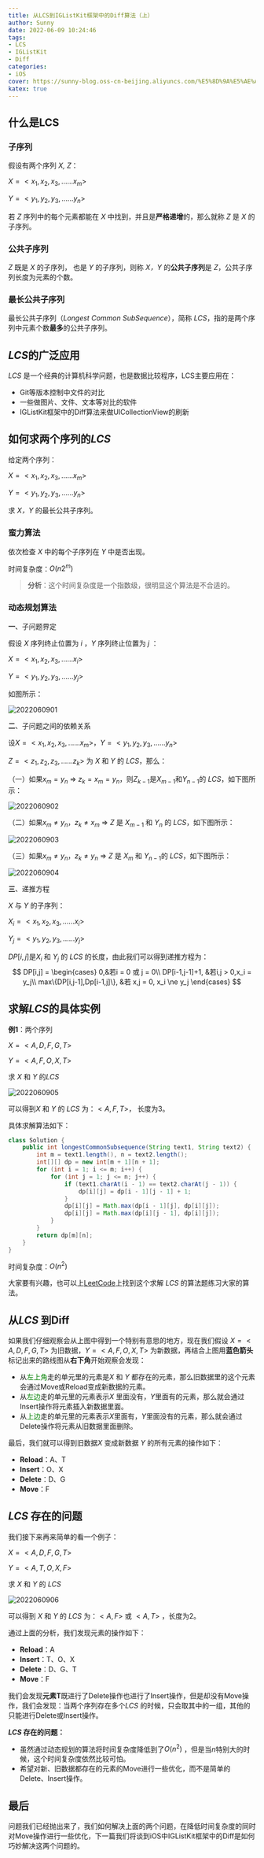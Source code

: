 ```yaml
---
title: 从LCS到IGListKit框架中的Diff算法（上）
author: Sunny
date: 2022-06-09 10:24:46
tags:
- LCS
- IGListKit
- Diff
categories:
- iOS
cover: https://sunny-blog.oss-cn-beijing.aliyuncs.com/%E5%8D%9A%E5%AE%A2%E5%B0%81%E9%9D%A2%E5%9B%BE%E6%96%87%E4%BB%B6/cover13.jpg
katex: true
---
```


## 什么是LCS

### 子序列

假设有两个序列 *X, Z*：

$X = <x_1,x_2,x_3,......x_m>$

$Y = <y_1,y_2,y_3,......y_n>$

若 *Z* 序列中的每个元素都能在 *X* 中找到，并且是**严格递增**的，那么就称 *Z* 是 *X* 的子序列。

### 公共子序列

*Z* 既是 *X* 的子序列， 也是 *Y* 的子序列，则称 *X，Y* 的**公共子序列**是 *Z*，公共子序列长度为元素的个数。

### 最长公共子序列

最长公共子序列（*Longest Common SubSequence*），简称 *LCS*，指的是两个序列中元素个数**最多**的公共子序列。

## $LCS$的广泛应用

*LCS* 是一个经典的计算机科学问题，也是数据比较程序，LCS主要应用在：

+ Git等版本控制中文件的对比
+ 一些做图片、文件、文本等对比的软件
+ IGListKit框架中的Diff算法来做UICollectionView的刷新

## 如何求两个序列的$LCS$

给定两个序列：

$X = <x_1,x_2,x_3,......x_m>$

$Y = <y_1,y_2,y_3,......y_n>$

求 *X，Y* 的最长公共子序列。



### 蛮力算法

依次检查 *X* 中的每个子序列在 *Y* 中是否出现。

时间复杂度：$O(n2^m)$

> **分析**：这个时间复杂度是一个指数级，很明显这个算法是不合适的。



### 动态规划算法

**一**、子问题界定

假设 *X* 序列终止位置为 $i$ ，*Y* 序列终止位置为 $j$ ：

$X = <x_1,x_2,x_3,......x_i>$

$Y = <y_1,y_2,y_3,......y_j>$

如图所示：

![2022060901](https://sunny-blog.oss-cn-beijing.aliyuncs.com/20220609/2022060901.png)

**二**、子问题之间的依赖关系

设$X = <x_1,x_2,x_3,......x_m>$，$Y = <y_1,y_2,y_3,......y_n>$

$Z = <z_1,z_2,z_3,......z_k>$ 为 *X* 和 *Y* 的 *LCS*，那么：

（一）如果$x_m = y_n$ => $z_k = x_m = y_n$，则$Z_{k-1}$是$X_{m-1}$和$Y_{n-1}$的 *LCS*，如下图所示：

![2022060902](https://sunny-blog.oss-cn-beijing.aliyuncs.com/20220609/2022060902.png)

（二）如果$x_m \neq y_n$，$z_k \neq x_m$ => $Z$ 是 $X_{m-1}$ 和 $Y_n$ 的 $LCS$，如下图所示：

![2022060903](https://sunny-blog.oss-cn-beijing.aliyuncs.com/20220609/2022060903.png)

（三）如果$x_m \neq y_n$，$z_k \neq y_n$ => $Z$ 是 $X_m$ 和 $Y_{n-1}$的 $LCS$，如下图所示：

![2022060904](https://sunny-blog.oss-cn-beijing.aliyuncs.com/20220609/2022060904.png)

**三**、递推方程

$X$ 与 $Y$ 的子序列：

$X_i = <x_1,x_2,x_3,......x_i>$

$Y_j = <y_1,y_2,y_3,......y_j>$

$DP[i,j]$是$X_i$ 和 $Y_j$ 的 $LCS$ 的长度，由此我们可以得到递推方程为：
$$
DP[i,j] =
\begin{cases}
0,&若i = 0 或 j = 0\\
DP[i-1,j-1]+1, &若i,j > 0,x_i = y_j\\
max\{DP[i,j-1],Dp[i-1,j]\}, &若 x,j = 0, x_i \ne y_j
\end{cases}
$$


## 求解$LCS$的具体实例

**例1**：两个序列

$X = <A,D,F,G,T>$

$Y = <A,F,O,X,T>$

求 $X$ 和 $Y$ 的$LCS$

![2022060905](https://sunny-blog.oss-cn-beijing.aliyuncs.com/20220609/2022060905.png)

可以得到$X$ 和 $Y$ 的 $LCS$ 为：$<A,F,T>$， 长度为3。

具体求解算法如下：

```java
class Solution {
    public int longestCommonSubsequence(String text1, String text2) {
        int m = text1.length(), n = text2.length();
        int[][] dp = new int[m + 1][n + 1];
        for (int i = 1; i <= m; i++) {
            for (int j = 1; j <= n; j++) {
                if (text1.charAt(i - 1) == text2.charAt(j - 1)) {
                    dp[i][j] = dp[i - 1][j - 1] + 1;
                }
                dp[i][j] = Math.max(dp[i - 1][j], dp[i][j]);
                dp[i][j] = Math.max(dp[i][j - 1], dp[i][j]);
            }
        }
        return dp[m][n];
    }
}
```

时间复杂度：$O(n^2)$

大家要有兴趣，也可以上[LeetCode](https://leetcode.cn/)上找到这个求解 $LCS$ 的算法题练习大家的算法。

## 从$LCS$ 到Diff

如果我们仔细观察会从上图中得到一个特别有意思的地方，现在我们假设 $X = <A,D,F,G,T>$ 为旧数据，$Y = <A,F,O,X,T>$ 为新数据，再结合上图用**蓝色箭头**标记出来的路线图从**右下角**开始观察会发现：

+ 从<label style="color:green">左上角</label>走的单元里的元素是$X$ 和 $Y$ 都存在的元素，那么旧数据里的这个元素会通过Move或Reload变成新数据的元素。
+ 从<label style="color:green">左边</label>走的单元里的元素表示$X$ 里面没有，$Y$里面有的元素，那么就会通过Insert操作将元素插入新数据里面。
+ 从<label style="color:green">上边</label>走的单元里的元素表示$X$里面有，$Y$里面没有的元素，那么就会通过Delete操作将元素从旧数据里面删除。

最后，我们就可以得到旧数据$X$ 变成新数据 $Y$ 的所有元素的操作如下：

+ **Reload**：A、T
+ **Insert**：O、X
+ **Delete**：D、G
+ **Move**：F

## $LCS$ 存在的问题

我们接下来再来简单的看一个例子：

$X = <A,D,F,G,T>$

$Y = <A,T,O,X,F>$

求 $X$ 和 $Y$ 的 $LCS$

![2022060906](https://sunny-blog.oss-cn-beijing.aliyuncs.com/20220609/2022060906.png)

可以得到 $X$ 和 $Y$ 的 $LCS$ 为：$<A,F>$ 或 $<A,T>$ ，长度为2。 

通过上面的分析，我们发现元素的操作如下：

+ **Reload**：A
+ **Insert**：T、O、X
+ **Delete**：D、G、T
+ **Move**：F

我们会发现**元素T**既进行了Delete操作也进行了Insert操作，但是却没有Move操作，我们会发现：当两个序列存在多个$LCS$ 的时候，只会取其中的一组，其他的只能进行Delete或Insert操作。

**$LCS$ 存在的问题：**

+ 虽然通过动态规划的算法将时间复杂度降低到了$O(n^2)$ ，但是当$n$特别大的时候，这个时间复杂度依然比较可怕。
+ 希望对新、旧数据都存在的元素的Move进行一些优化，而不是简单的Delete、Insert操作。

## 最后

问题我们已经抛出来了，我们如何解决上面的两个问题，在降低时间复杂度的同时对Move操作进行一些优化，下一篇我们将谈到iOS中IGListKit框架中的Diff是如何巧妙解决这两个问题的。







































